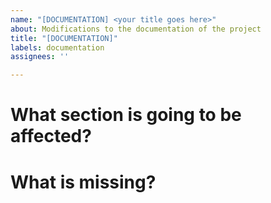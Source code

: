 ```yaml
---
name: "[DOCUMENTATION] <your title goes here>"
about: Modifications to the documentation of the project
title: "[DOCUMENTATION]"
labels: documentation
assignees: ''

---
```


# What section is going to be affected?

# What is missing?
